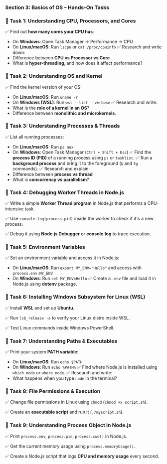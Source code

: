 ### **Section 3: Basics of OS – Hands-On Tasks**

### **🔹 Task 1: Understanding CPU, Processors, and Cores**

✅ Find out **how many cores your CPU has**:

- On **Windows**: Open Task Manager → Performance → CPU
- On **Linux/macOS**: Run `lscpu` or `cat /proc/cpuinfo`
✅ Research and write down:
- Difference between **CPU vs Processor vs Core**
- What is **hyper-threading**, and how does it affect performance?

### **🔹 Task 2: Understanding OS and Kernel**

✅ Find the kernel version of your OS:

- On **Linux/macOS**: Run `uname -r`
- On **Windows (WSL)**: Run `wsl --list --verbose`
✅ Research and write:
- What is the **role of a kernel in an OS**?
- Difference between **monolithic and microkernels**.

### **🔹 Task 3: Understanding Processes & Threads**

✅ List all running processes:

- On **Linux/macOS**: Run `ps aux`
- On **Windows**: Open Task Manager (`Ctrl + Shift + Esc`)
✅ Find the **process ID (PID)** of a running process using `ps` or `tasklist`.
✅ Run a **background process** and bring it to the foreground (`&` and `fg` commands).
✅ Research and explain:
- Difference between **process vs thread**
- What is **concurrency vs parallelism**?

### **🔹 Task 4: Debugging Worker Threads in Node.js**

✅ Write a simple **Worker Thread program** in Node.js that performs a CPU-intensive task.

✅ Use `console.log(process.pid)` inside the worker to check if it's a new process.

✅ Debug it using **Node.js Debugger** or **console.log** to trace execution.

### **🔹 Task 5: Environment Variables**

✅ Set an environment variable and access it in Node.js:

- On **Linux/macOS**: Run `export MY_ENV="Hello"` and access with `process.env.MY_ENV`
- On **Windows**: Run `set MY_ENV=Hello`
✅ Create a `.env` file and load it in Node.js using **dotenv** package.

### **🔹 Task 6: Installing Windows Subsystem for Linux (WSL)**

✅ Install **WSL** and set up **Ubuntu**.

✅ Run `lsb_release -a` to verify your Linux distro inside WSL.

✅ Test Linux commands inside Windows PowerShell.

### **🔹 Task 7: Understanding Paths & Executables**

✅ Print your system **PATH variable**:

- On **Linux/macOS**: Run `echo $PATH`
- On **Windows**: Run `echo %PATH%`
✅ Find where Node.js is installed using `which node` or `where node`.
✅ Research and write:
- What happens when you type `node` in the terminal?

### **🔹 Task 8: File Permissions & Execution**

✅ Change file permissions in Linux using `chmod` (`chmod +x script.sh`).

✅ Create an **executable script** and run it (`./myscript.sh`).

### **🔹 Task 9: Understanding Process Object in Node.js**

✅ Print `process.env`, `process.pid`, `process.cwd()` in Node.js.

✅ Get the current memory usage using `process.memoryUsage()`.

✅ Create a Node.js script that logs **CPU and memory usage** every second.